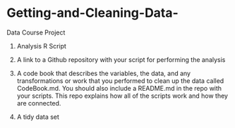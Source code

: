 # Getting-and-Cleaning-Data-
Data Course Project

    
   1. Analysis R Script
    
   2. A link to a Github repository with your script for performing the analysis
   
   3.  A code book that describes the variables, the data, and any transformations or work that you performed to clean up the data called CodeBook.md. 
       You should also   include a README.md in the repo with your scripts. This repo explains how all of the scripts work and how they are connected.
  
   4. A tidy data set
  
